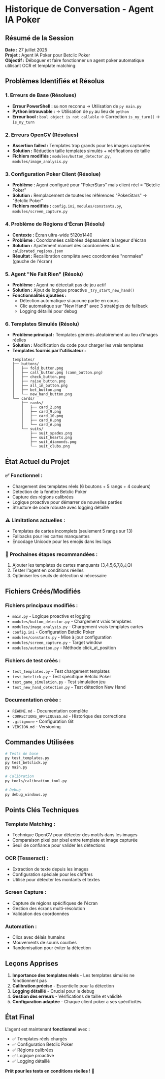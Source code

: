 # Historique de Conversation - Agent IA Poker

## Résumé de la Session
**Date :** 27 juillet 2025  
**Projet :** Agent IA Poker pour Betclic Poker  
**Objectif :** Déboguer et faire fonctionner un agent poker automatique utilisant OCR et template matching

## Problèmes Identifiés et Résolus

### 1. **Erreurs de Base (Résolues)**
- **Erreur PowerShell :** `&&` non reconnu → Utilisation de `py main.py`
- **Python introuvable :** → Utilisation de `py` au lieu de `python`
- **Erreur bool :** `bool object is not callable` → Correction `is_my_turn()` → `is_my_turn`

### 2. **Erreurs OpenCV (Résolues)**
- **Assertion failed :** Templates trop grands pour les images capturées
- **Solution :** Réduction taille templates simulés + vérifications de taille
- **Fichiers modifiés :** `modules/button_detector.py`, `modules/image_analysis.py`

### 3. **Configuration Poker Client (Résolue)**
- **Problème :** Agent configuré pour "PokerStars" mais client réel = "Betclic Poker"
- **Solution :** Remplacement de toutes les références "PokerStars" → "Betclic Poker"
- **Fichiers modifiés :** `config.ini`, `modules/constants.py`, `modules/screen_capture.py`

### 4. **Problème de Régions d'Écran (Résolu)**
- **Contexte :** Écran ultra-wide 5120x1440
- **Problème :** Coordonnées calibrées dépassaient la largeur d'écran
- **Solution :** Ajustement manuel des coordonnées dans `calibrated_regions.json`
- **Résultat :** Recalibration complète avec coordonnées "normales" (gauche de l'écran)

### 5. **Agent "Ne Fait Rien" (Résolu)**
- **Problème :** Agent ne détectait pas de jeu actif
- **Solution :** Ajout de logique proactive `_try_start_new_hand()`
- **Fonctionnalités ajoutées :**
  - Détection automatique si aucune partie en cours
  - Clic automatique sur "New Hand" avec 3 stratégies de fallback
  - Logging détaillé pour debug

### 6. **Templates Simulés (Résolu)**
- **Problème principal :** Templates générés aléatoirement au lieu d'images réelles
- **Solution :** Modification du code pour charger les vrais templates
- **Templates fournis par l'utilisateur :**
  ```
  templates/
  ├── buttons/
  │   ├── fold_button.png
  │   ├── call_button.png (cann_button.png)
  │   ├── check_button.png
  │   ├── raise_button.png
  │   ├── all_in_button.png
  │   ├── bet_button.png
  │   └── new_hand_button.png
  └── cards/
      ├── ranks/
      │   ├── card_2.png
      │   ├── card_9.png
      │   ├── card_10.png
      │   ├── card_K.png
      │   └── card_A.png
      └── suits/
          ├── suit_spades.png
          ├── suit_hearts.png
          ├── suit_diamonds.png
          └── suit_clubs.png
  ```

## État Actuel du Projet

### ✅ **Fonctionnel :**
- Chargement des templates réels (6 boutons + 5 rangs + 4 couleurs)
- Détection de la fenêtre Betclic Poker
- Capture des régions calibrées
- Logique proactive pour démarrer de nouvelles parties
- Structure de code robuste avec logging détaillé

### ⚠️ **Limitations actuelles :**
- Templates de cartes incomplets (seulement 5 rangs sur 13)
- Fallbacks pour les cartes manquantes
- Encodage Unicode pour les emojis dans les logs

### 🎯 **Prochaines étapes recommandées :**
1. Ajouter les templates de cartes manquants (3,4,5,6,7,8,J,Q)
2. Tester l'agent en conditions réelles
3. Optimiser les seuils de détection si nécessaire

## Fichiers Créés/Modifiés

### **Fichiers principaux modifiés :**
- `main.py` - Logique proactive et logging
- `modules/button_detector.py` - Chargement vrais templates
- `modules/image_analysis.py` - Chargement vrais templates cartes
- `config.ini` - Configuration Betclic Poker
- `modules/constants.py` - Mise à jour configuration
- `modules/screen_capture.py` - Target window
- `modules/automation.py` - Méthode click_at_position

### **Fichiers de test créés :**
- `test_templates.py` - Test chargement templates
- `test_betclick.py` - Test spécifique Betclic Poker
- `test_game_simulation.py` - Test simulation jeu
- `test_new_hand_detection.py` - Test détection New Hand

### **Documentation créée :**
- `README.md` - Documentation complète
- `CORRECTIONS_APPLIQUEES.md` - Historique des corrections
- `.gitignore` - Configuration Git
- `VERSION.md` - Versioning

## Commandes Utilisées

```bash
# Tests de base
py test_templates.py
py test_betclick.py
py main.py

# Calibration
py tools/calibration_tool.py

# Debug
py debug_windows.py
```

## Points Clés Techniques

### **Template Matching :**
- Technique OpenCV pour détecter des motifs dans les images
- Comparaison pixel par pixel entre template et image capturée
- Seuil de confiance pour valider les détections

### **OCR (Tesseract) :**
- Extraction de texte depuis les images
- Configuration spéciale pour les chiffres
- Utilisé pour détecter les montants et textes

### **Screen Capture :**
- Capture de régions spécifiques de l'écran
- Gestion des écrans multi-résolution
- Validation des coordonnées

### **Automation :**
- Clics avec délais humains
- Mouvements de souris courbes
- Randomisation pour éviter la détection

## Leçons Apprises

1. **Importance des templates réels** - Les templates simulés ne fonctionnent pas
2. **Calibration précise** - Essentielle pour la détection
3. **Logging détaillé** - Crucial pour le debug
4. **Gestion des erreurs** - Vérifications de taille et validité
5. **Configuration adaptée** - Chaque client poker a ses spécificités

## État Final

L'agent est maintenant **fonctionnel** avec :
- ✅ Templates réels chargés
- ✅ Configuration Betclic Poker
- ✅ Régions calibrées
- ✅ Logique proactive
- ✅ Logging détaillé

**Prêt pour les tests en conditions réelles !** 🚀 